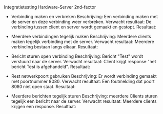 Integratietesting Hardware-Server 2nd-factor

- Verbinding maken en verbreken
	Beschrijving: Een verbinding maken met de server en deze verbinding weer verbreken.
	Verwacht resultaat: De verbinding tussen client en server wordt gemaakt en gestopt.
	Resultaat:

	
- Meerdere verbindingen tegelijk maken
	Beschrijving: Meerdere clients maken tegelijk verbinding met de server.
	Verwacht resultaat: Meerdere verbinding bestaan langs elkaar.
	Resultaat:
	
	
- Bericht sturen open verbinding
	Beschrijving: Bericht "Test" wordt verstuurd naar de server.
	Verwacht resultaat: Client krijgt response "het bericht Test is afgehandeld".
	Resultaat:
	
	
- Rest netwerkpoort gebruiken
	Beschrijving: Er wordt verbinding gemaakt met poortnummer 8080.
	Verwacht resultaat: Een foutmelding dat poort 8080 niet open staat.
	Resultaat:	
		
	
- Meerdere berichten tegelijk sturen
	Beschrijving: meerdere Clients sturen tegelijk een bericht naar de server.
	Verwacht resultaat: Meerdere clients krijgen een response.
	Resultaat:





